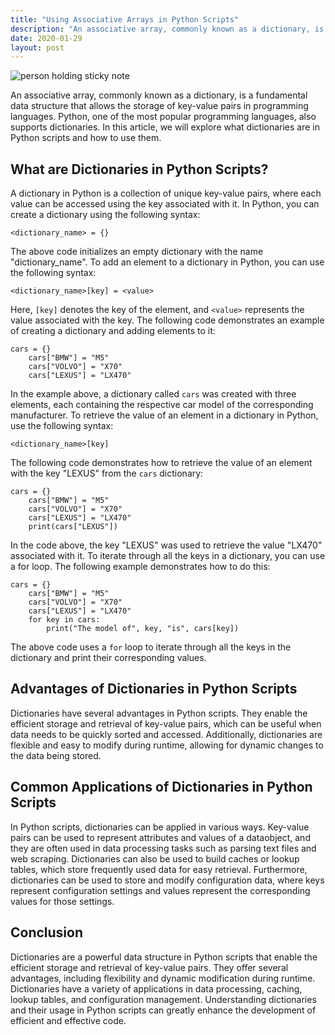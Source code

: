 ```yaml
---
title: "Using Associative Arrays in Python Scripts"
description: "An associative array, commonly known as a dictionary, is a fundamental data structure that allows the storage of key-value pairs in programming languages. Python, one of the most popular programming languages, also supports dictionaries. In this article, we will explore what dictionaries are in Python scripts and how to use them."
date: 2020-01-29
layout: post
---
```


<article>
    <img alt="person holding sticky note" src="https://images.unsplash.com/photo-1526379095098-d400fd0bf935?crop=entropy&amp;cs=tinysrgb&amp;fit=max&amp;fm=jpg&amp;ixid=Mnw0NDU0ODN8MHwxfHNlYXJjaHwxfHxVc2luZyUyMEFzc29jaWF0aXZlJTIwQXJyYXlzJTIwaW4lMjBQeXRob24lMjBTY3JpcHRzfGVufDB8MHx8fDE2ODM2NjA5NTQ&amp;ixlib=rb-4.0.3&amp;q=80&amp;w=1080"/>
    <p>An associative array, commonly known as a dictionary, is a fundamental data structure that allows the storage of key-value pairs in programming languages. Python, one of the most popular programming languages, also supports dictionaries. In this article, we will explore what dictionaries are in Python scripts and how to use them.</p>
    <h2>What are Dictionaries in Python Scripts?</h2>
    <p>A dictionary in Python is a collection of unique key-value pairs, where each value can be accessed using the key associated with it. In Python, you can create a dictionary using the following syntax:</p>
    <pre><code>&lt;dictionary_name&gt; = {}</code></pre>
    <p>The above code initializes an empty dictionary with the name "dictionary_name". To add an element to a dictionary in Python, you can use the following syntax:</p>
    <pre><code>&lt;dictionary_name&gt;[key] = &lt;value&gt;</code></pre>
    <p>Here, <code>[key]</code> denotes the key of the element, and <code>&lt;value&gt;</code> represents the value associated with the key. The following code demonstrates an example of creating a dictionary and adding elements to it:</p>
    <pre><code>cars = {}
    cars["BMW"] = "M5"
    cars["VOLVO"] = "X70"
    cars["LEXUS"] = "LX470"</code></pre>
    <p>In the example above, a dictionary called <code>cars</code> was created with three elements, each containing the respective car model of the corresponding manufacturer. To retrieve the value of an element in a dictionary in Python, use the following syntax:</p>
    <pre><code>&lt;dictionary_name&gt;[key]</code></pre>
    <p>The following code demonstrates how to retrieve the value of an element with the key "LEXUS" from the <code>cars</code> dictionary:</p>
    <pre><code>cars = {}
    cars["BMW"] = "M5"
    cars["VOLVO"] = "X70"
    cars["LEXUS"] = "LX470"
    print(cars["LEXUS"])</code></pre>
    <p>In the code above, the key "LEXUS" was used to retrieve the value "LX470" associated with it. To iterate through all the keys in a dictionary, you can use a for loop. The following example demonstrates how to do this:</p>
    <pre><code>cars = {}
    cars["BMW"] = "M5"
    cars["VOLVO"] = "X70"
    cars["LEXUS"] = "LX470"
    for key in cars:
        print("The model of", key, "is", cars[key])</code></pre>
<p>The above code uses a <code>for</code> loop to iterate through all the keys in the dictionary and print their corresponding values.</p>
<h2>Advantages of Dictionaries in Python Scripts</h2>
<p>Dictionaries have several advantages in Python scripts. They enable the efficient storage and retrieval of key-value pairs, which can be useful when data needs to be quickly sorted and accessed. Additionally, dictionaries are flexible and easy to modify during runtime, allowing for dynamic changes to the data being stored.</p>
<h2>Common Applications of Dictionaries in Python Scripts</h2>
<p>In Python scripts, dictionaries can be applied in various ways. Key-value pairs can be used to represent attributes and values of a dataobject, and they are often used in data processing tasks such as parsing text files and web scraping. Dictionaries can also be used to build caches or lookup tables, which store frequently used data for easy retrieval. Furthermore, dictionaries can be used to store and modify configuration data, where keys represent configuration settings and values represent the corresponding values for those settings.</p>
<h2>Conclusion</h2>
<p>Dictionaries are a powerful data structure in Python scripts that enable the efficient storage and retrieval of key-value pairs. They offer several advantages, including flexibility and dynamic modification during runtime. Dictionaries have a variety of applications in data processing, caching, lookup tables, and configuration management. Understanding dictionaries and their usage in Python scripts can greatly enhance the development of efficient and effective code.</p>
</article>